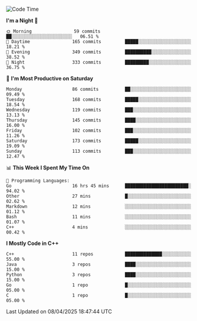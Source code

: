 <!--START_SECTION:waka-->
![Code Time](http://img.shields.io/badge/Code%20Time-340%20hrs%2046%20mins-blue)

**I'm a Night 🦉** 

```text
🌞 Morning                59 commits          ██░░░░░░░░░░░░░░░░░░░░░░░   06.51 % 
🌆 Daytime                165 commits         █████░░░░░░░░░░░░░░░░░░░░   18.21 % 
🌃 Evening                349 commits         ██████████░░░░░░░░░░░░░░░   38.52 % 
🌙 Night                  333 commits         █████████░░░░░░░░░░░░░░░░   36.75 % 
```
📅 **I'm Most Productive on Saturday** 

```text
Monday                   86 commits          ██░░░░░░░░░░░░░░░░░░░░░░░   09.49 % 
Tuesday                  168 commits         █████░░░░░░░░░░░░░░░░░░░░   18.54 % 
Wednesday                119 commits         ███░░░░░░░░░░░░░░░░░░░░░░   13.13 % 
Thursday                 145 commits         ████░░░░░░░░░░░░░░░░░░░░░   16.00 % 
Friday                   102 commits         ███░░░░░░░░░░░░░░░░░░░░░░   11.26 % 
Saturday                 173 commits         █████░░░░░░░░░░░░░░░░░░░░   19.09 % 
Sunday                   113 commits         ███░░░░░░░░░░░░░░░░░░░░░░   12.47 % 
```


📊 **This Week I Spent My Time On** 

```text
💬 Programming Languages: 
Go                       16 hrs 45 mins      ████████████████████████░   94.02 % 
Other                    27 mins             █░░░░░░░░░░░░░░░░░░░░░░░░   02.62 % 
Markdown                 12 mins             ░░░░░░░░░░░░░░░░░░░░░░░░░   01.12 % 
Bash                     11 mins             ░░░░░░░░░░░░░░░░░░░░░░░░░   01.07 % 
C++                      4 mins              ░░░░░░░░░░░░░░░░░░░░░░░░░   00.42 % 
```

**I Mostly Code in C++** 

```text
C++                      11 repos            ██████████████░░░░░░░░░░░   55.00 % 
Java                     3 repos             ████░░░░░░░░░░░░░░░░░░░░░   15.00 % 
Python                   3 repos             ████░░░░░░░░░░░░░░░░░░░░░   15.00 % 
Go                       1 repo              █░░░░░░░░░░░░░░░░░░░░░░░░   05.00 % 
C                        1 repo              █░░░░░░░░░░░░░░░░░░░░░░░░   05.00 % 
```




 Last Updated on 08/04/2025 18:47:44 UTC
<!--END_SECTION:waka-->
